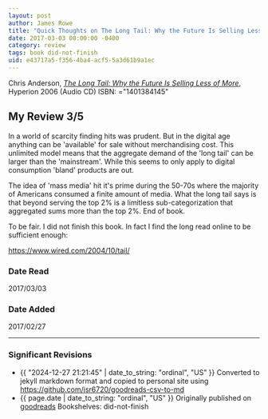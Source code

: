 ```yaml
---
layout: post
author: James Rowe
title: "Quick Thoughts on The Long Tail: Why the Future Is Selling Less of More"
date: 2017-03-03 00:00:00 -0400
category: review
tags: book did-not-finish
uid: e43717a5-f356-4ba4-acf5-5a3d61b9a1ec
---
```


Chris Anderson, *[The Long Tail: Why the Future Is Selling Less of More](https://www.goodreads.com/book/show/2237370)*,  Hyperion 2006 (Audio CD) ISBN: ="1401384145"

## My Review 3/5

In a world of scarcity finding hits was prudent. But in the digital age anything can be 'available' for sale without merchandising cost. This unlimited model means that the aggregate demand of the 'long tail' can be larger than the 'mainstream'. While this seems to only apply to digital consumption 'bland' products are out. 

The idea of 'mass media' hit it's prime during the 50-70s where the majority of Americans consumed a finite amount of media. What the long tail says is that beyond serving the top 2% is a limitless sub-categorization that aggregated sums more than the top 2%. End of book.

To be fair. I did not finish this book. In fact I find the long read online to be sufficient enough:

https://www.wired.com/2004/10/tail/

### Date Read
2017/03/03

### Date Added
2017/02/27

---

### Significant Revisions

- {{ "2024-12-27 21:21:45" | date_to_string: "ordinal", "US" }} Converted to jekyll markdown format and copied to personal site using <https://github.com/jsr6720/goodreads-csv-to-md>
- {{ page.date | date_to_string: "ordinal", "US" }} Originally published on [goodreads](https://www.goodreads.com) Bookshelves: did-not-finish
